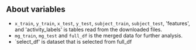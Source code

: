 ## About variables ##

* `x_train`, `y_train`, `x_test`, `y_test`, `subject_train`, `subject_test`, 'features', and 'activity_labels' is tables read from the downloaded files.
* `mg_train`, `mg_test` and `full_df` is the merged data for further analysis.
* `select_df' is dataset that is selected from full_df
